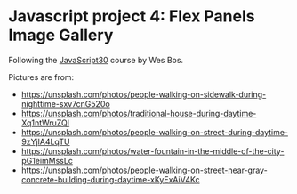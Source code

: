 # Javascript project 4: Flex Panels Image Gallery

Following the [JavaScript30](https://javascript30.com/) course by Wes Bos.

Pictures are from:
- https://unsplash.com/photos/people-walking-on-sidewalk-during-nighttime-sxv7cnG520o
- https://unsplash.com/photos/traditional-house-during-daytime-Xq1ntWruZQI
- https://unsplash.com/photos/people-walking-on-street-during-daytime-9zYjlA4LqTU
- https://unsplash.com/photos/water-fountain-in-the-middle-of-the-city-pG1eimMssLc
- https://unsplash.com/photos/people-walking-on-street-near-gray-concrete-building-during-daytime-xKyExAiV4Kc